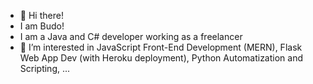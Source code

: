 - 👋 Hi there!
- I am Budo!
- I am a Java and C# developer working as a freelancer
- 👀 I’m interested in JavaScript Front-End Development (MERN), Flask Web App Dev (with Heroku deployment), Python Automatization and Scripting, ...
